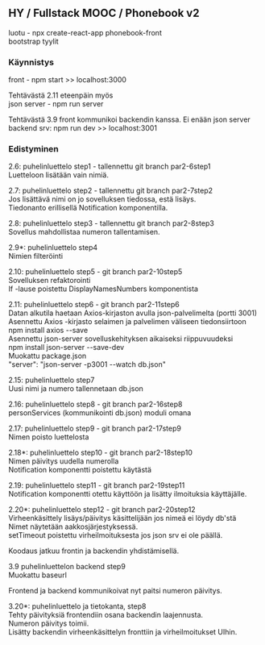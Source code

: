 


## HY / Fullstack MOOC / Phonebook v2

luotu - npx create-react-app phonebook-front  
bootstrap tyylit  

### Käynnistys  
front - npm start >> localhost:3000  

Tehtävästä 2.11 eteenpäin myös  
json server - npm run server  

Tehtävästä 3.9 front kommunikoi backendin kanssa.
Ei enään json server    
backend srv: npm run dev >> localhost:3001  


### Edistyminen

2.6: puhelinluettelo step1 - tallennettu git branch par2-6step1  
Luetteloon lisätään vain nimiä.

2.7: puhelinluettelo step2 - tallennettu git branch par2-7step2  
Jos lisättävä nimi on jo sovelluksen tiedossa, estä lisäys.   
Tiedonanto erillisellä Notification komponentilla.  

2.8: puhelinluettelo step3 - tallennettu git branch par2-8step3  
Sovellus mahdollistaa numeron tallentamisen.  

2.9*: puhelinluettelo step4  
Nimien filteröinti  

2.10: puhelinluettelo step5 - git branch par2-10step5  
Sovelluksen refaktorointi  
If -lause poistettu DisplayNamesNumbers komponentista  

2.11: puhelinluettelo step6 - git branch par2-11step6   
Datan alkutila haetaan Axios-kirjaston avulla json-palvelimelta (portti 3001)  
Asennettu Axios -kirjasto selaimen ja palvelimen väliseen tiedonsiirtoon  
npm install axios --save  
Asennettu json-server sovelluskehityksen aikaiseksi riippuvuudeksi  
npm install json-server --save-dev  
Muokattu package.json  
"server": "json-server -p3001 --watch db.json"  


2.15: puhelinluettelo step7  
Uusi nimi ja numero tallennetaan db.json  

2.16: puhelinluettelo step8  - git branch par2-16step8  
personServices (kommunikointi db.json) moduli omana  

2.17: puhelinluettelo step9  - git branch par2-17step9  
Nimen poisto luettelosta  

2.18*: puhelinluettelo step10 - git branch par2-18step10  
Nimen päivitys uudella numerolla  
Notification komponentti poistettu käytästä  

2.19: puhelinluettelo step11 - git branch par2-19step11   
Notification komponentti otettu käyttöön ja lisätty ilmoituksia käyttäjälle.  

2.20*: puhelinluettelo step12 - git branch par2-20step12  
Virheenkäsittely lisäys/päivitys käsittelijään jos nimeä ei löydy db'stä  
Nimet näytetään aakkosjärjestyksessä.  
setTimeout poistettu virheilmoituksesta jos json srv ei ole päällä.  


Koodaus jatkuu frontin ja backendin yhdistämisellä.  

3.9 puhelinluettelon backend step9  
Muokattu baseurl  

Frontend ja backend kommunikoivat nyt paitsi numeron päivitys.  

3.20*: puhelinluettelo ja tietokanta, step8  
Tehty päivityksiä frontendiin osana backendin laajennusta.  
Numeron päivitys toimii.  
Lisätty backendin virheenkäsittelyn fronttiin ja virheilmoitukset UIhin.  














